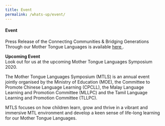 ```yaml
---
title: Event
permalink: /whats-up/event/
---
```

  <div><h4>Event</h4>
  <div><p>Press Release of the 
Connecting Communities & Bridging Generations Through our Mother Tongue Languages is available <a href="https://www.moe.gov.sg/news/press-releases/connecting-communities-and-bridging-generations-through-our-mother-tongue-languages" target="_blank">here </a>.
</p></div>
   <div><p><strong>Upcoming Event<br/></strong>
     Look out for us at the upcoming Mother Tongue Languages Symposium 2020.</p></div>
 <div><p>The Mother Tongue Languages Symposium (MTLS) is an annual event jointly organised by the Ministry of Education (MOE), the Committee to Promote Chinese Language Learning (CPCLL), the Malay Language Learning and Promotion Committee (MLLPC) and the Tamil Language Learning and Promotion Committee (TLLPC).
</p></div>
  <div><p>MTLS focuses on how children learn, grow and thrive in a vibrant and immersive MTL environment and develop a keen sense of life-long learning for our Mother Tongue Languages.</p></div>
  <div>


